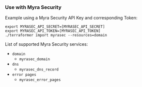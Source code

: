 ### Use with Myra Security

Example using a Myra Security API Key and corresponding Token:

```
export MYRASEC_API_SECRET=[MYRASEC_API_SECRET]
export MYRASEC_API_TOKEN=[MYRASEC_API_TOKEN]
./terraformer import myrasec --resources=domain
```

List of supported Myra Security services:
* `domain`
  * `myrasec_domain`
* `dns`
  * `myrasec_dns_record`
* `error pages`
  * `myrasec_error_pages`